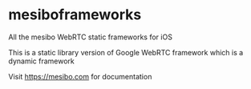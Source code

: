 # mesiboframeworks

All the mesibo WebRTC static frameworks for iOS

This is a static library version of Google WebRTC framework which is a dynamic framework 

Visit https://mesibo.com for documentation

